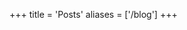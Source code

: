 +++
title = 'Posts'
aliases = ['/blog']
+++

<a class="feed-icon float-right" style="margin-top: -6rem" href="/index.xml" aria-label="Blog Feed"><i class="fa fa-rss"></i>&ZeroWidthSpace;</a>